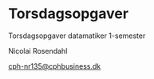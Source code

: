 # Torsdagsopgaver
Torsdagsopgaver datamatiker 1-semester

Nicolai Rosendahl

cph-nr135@cphbusiness.dk
